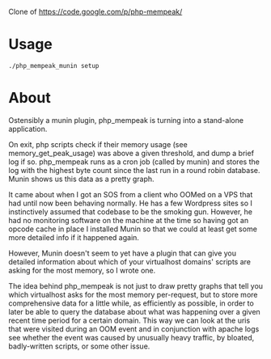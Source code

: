 Clone of https://code.google.com/p/php-mempeak/

# Usage

    ./php_mempeak_munin setup

# About

Ostensibly a munin plugin, php_mempeak is turning into a stand-alone application.

On exit, php scripts check if their memory usage (see memory_get_peak_usage) was above a given threshold, and dump a brief log if so. php_mempeak runs as a cron job (called by munin) and stores the log with the highest byte count since the last run in a round robin database. Munin shows us this data as a pretty graph.

It came about when I got an SOS from a client who OOMed on a VPS that had until now been behaving normally. He has a few Wordpress sites so I instinctively assumed that codebase to be the smoking gun. However, he had no monitoring software on the machine at the time so having got an opcode cache in place I installed Munin so that we could at least get some more detailed info if it happened again.

However, Munin doesn't seem to yet have a plugin that can give you detailed information about which of your virtualhost domains' scripts are asking for the most memory, so I wrote one.

The idea behind php_mempeak is not just to draw pretty graphs that tell you which virtualhost asks for the most memory per-request, but to store more comprehensive data for a little while, as efficiently as possible, in order to later be able to query the database about what was happening over a given recent time period for a certain domain. This way we can look at the uris that were visited during an OOM event and in conjunction with apache logs see whether the event was caused by unusually heavy traffic, by bloated, badly-written scripts, or some other issue.

